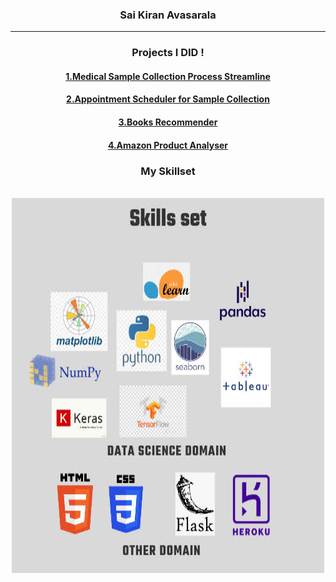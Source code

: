 


<h3 align="center"><b>Sai Kiran Avasarala</b></h3>
<hr/>
<h3 align="center"><b>Projects I DID ! </b></h3>
<h4 align="center"><b><a href="https://github.com/asaikiran1999/Medical-Sample-collection-process-Streamline">1.Medical Sample Collection Process Streamline</a></b></h4>
<h4 align="center"><b><a href="https://github.com/asaikiran1999/diagnostic-center-agents-sheduling">2.Appointment Scheduler for Sample Collection</a></b></h4>
<h4 align="center"><b><a href="https://github.com/asaikiran1999/books-recommender/tree/main">3.Books Recommender</a></b></h4>
<h4 align="center"><b><a href="https://github.com/asaikiran1999/amazon_product_analyser">4.Amazon Product Analyser</a></b></h4>
<div align="center"><h3>My Skillset</h3></div><br/>
<div align="center"><img src="20220518_170805_0000.jpg"  width="500" height="600">	
</div>


